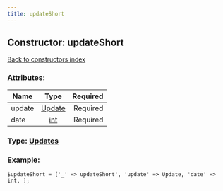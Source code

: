 ```yaml
---
title: updateShort
---
```

## Constructor: updateShort  
[Back to constructors index](index.md)



### Attributes:

| Name     |    Type       | Required |
|----------|:-------------:|---------:|
|update|[Update](../types/Update.md) | Required|
|date|[int](../types/int.md) | Required|



### Type: [Updates](../types/Updates.md)


### Example:

```
$updateShort = ['_' => updateShort', 'update' => Update, 'date' => int, ];
```